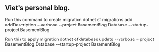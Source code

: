 ## Viet's personal blog.

Run this command to create migration
dotnet ef migrations add addDescription --verbose --project BasementBlog.Database --startup-project BasementBlog

Run this to apply migration
dotnet ef database update --verbose --project BasementBlog.Database --startup-project BasementBlog
